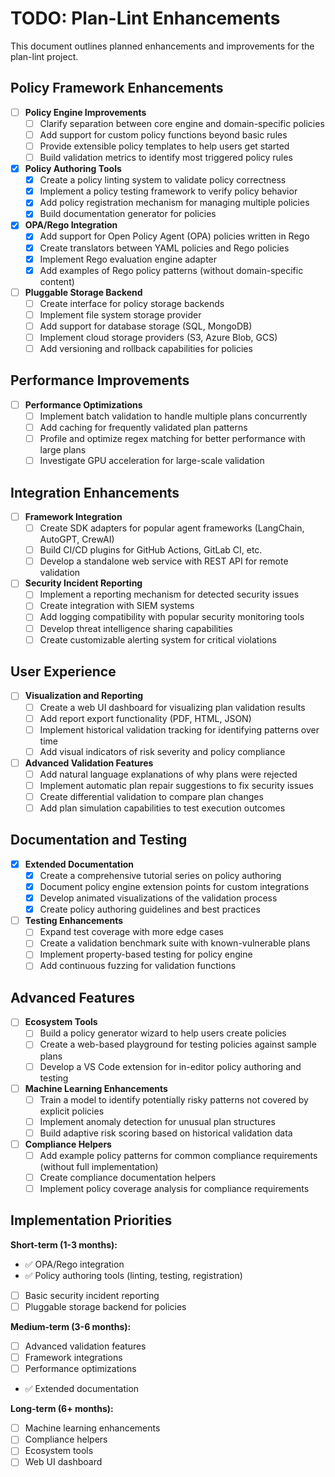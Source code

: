 # TODO: Plan-Lint Enhancements

This document outlines planned enhancements and improvements for the plan-lint project.

## Policy Framework Enhancements

- [ ] **Policy Engine Improvements**
  - [ ] Clarify separation between core engine and domain-specific policies
  - [ ] Add support for custom policy functions beyond basic rules
  - [ ] Provide extensible policy templates to help users get started
  - [ ] Build validation metrics to identify most triggered policy rules

- [x] **Policy Authoring Tools**
  - [x] Create a policy linting system to validate policy correctness
  - [x] Implement a policy testing framework to verify policy behavior
  - [x] Add policy registration mechanism for managing multiple policies
  - [x] Build documentation generator for policies

- [x] **OPA/Rego Integration**
  - [x] Add support for Open Policy Agent (OPA) policies written in Rego
  - [x] Create translators between YAML policies and Rego policies
  - [x] Implement Rego evaluation engine adapter
  - [x] Add examples of Rego policy patterns (without domain-specific content)

- [ ] **Pluggable Storage Backend**
  - [ ] Create interface for policy storage backends
  - [ ] Implement file system storage provider
  - [ ] Add support for database storage (SQL, MongoDB)
  - [ ] Implement cloud storage providers (S3, Azure Blob, GCS)
  - [ ] Add versioning and rollback capabilities for policies

## Performance Improvements

- [ ] **Performance Optimizations**
  - [ ] Implement batch validation to handle multiple plans concurrently
  - [ ] Add caching for frequently validated plan patterns
  - [ ] Profile and optimize regex matching for better performance with large plans
  - [ ] Investigate GPU acceleration for large-scale validation

## Integration Enhancements

- [ ] **Framework Integration**
  - [ ] Create SDK adapters for popular agent frameworks (LangChain, AutoGPT, CrewAI)
  - [ ] Build CI/CD plugins for GitHub Actions, GitLab CI, etc.
  - [ ] Develop a standalone web service with REST API for remote validation

- [ ] **Security Incident Reporting**
  - [ ] Implement a reporting mechanism for detected security issues
  - [ ] Create integration with SIEM systems
  - [ ] Add logging compatibility with popular security monitoring tools
  - [ ] Develop threat intelligence sharing capabilities
  - [ ] Create customizable alerting system for critical violations

## User Experience

- [ ] **Visualization and Reporting**
  - [ ] Create a web UI dashboard for visualizing plan validation results
  - [ ] Add report export functionality (PDF, HTML, JSON)
  - [ ] Implement historical validation tracking for identifying patterns over time
  - [ ] Add visual indicators of risk severity and policy compliance

- [ ] **Advanced Validation Features**
  - [ ] Add natural language explanations of why plans were rejected
  - [ ] Implement automatic plan repair suggestions to fix security issues
  - [ ] Create differential validation to compare plan changes
  - [ ] Add plan simulation capabilities to test execution outcomes

## Documentation and Testing

- [x] **Extended Documentation**
  - [x] Create a comprehensive tutorial series on policy authoring
  - [x] Document policy engine extension points for custom integrations
  - [x] Develop animated visualizations of the validation process
  - [x] Create policy authoring guidelines and best practices

- [ ] **Testing Enhancements**
  - [ ] Expand test coverage with more edge cases
  - [ ] Create a validation benchmark suite with known-vulnerable plans
  - [ ] Implement property-based testing for policy engine
  - [ ] Add continuous fuzzing for validation functions

## Advanced Features

- [ ] **Ecosystem Tools**
  - [ ] Build a policy generator wizard to help users create policies
  - [ ] Create a web-based playground for testing policies against sample plans
  - [ ] Develop a VS Code extension for in-editor policy authoring and testing

- [ ] **Machine Learning Enhancements**
  - [ ] Train a model to identify potentially risky patterns not covered by explicit policies
  - [ ] Implement anomaly detection for unusual plan structures
  - [ ] Build adaptive risk scoring based on historical validation data

- [ ] **Compliance Helpers**
  - [ ] Add example policy patterns for common compliance requirements (without full implementation)
  - [ ] Create compliance documentation helpers
  - [ ] Implement policy coverage analysis for compliance requirements

## Implementation Priorities

**Short-term (1-3 months):**
- ✅ OPA/Rego integration
- ✅ Policy authoring tools (linting, testing, registration)
- [ ] Basic security incident reporting
- [ ] Pluggable storage backend for policies

**Medium-term (3-6 months):**
- [ ] Advanced validation features
- [ ] Framework integrations
- [ ] Performance optimizations
- ✅ Extended documentation

**Long-term (6+ months):**
- [ ] Machine learning enhancements
- [ ] Compliance helpers
- [ ] Ecosystem tools
- [ ] Web UI dashboard 